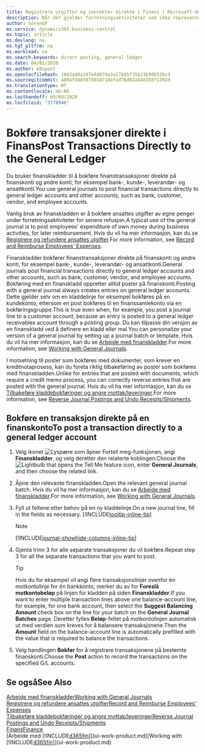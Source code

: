 ```yaml
---
title: Registrere utgifter og inntekter direkte i Finans | Microsoft-dokumentasjon
description: Når det gjelder forretningsaktiviteter som ikke representeres av et dokument i Financials, for eksempel mindre utgifter eller innbetalinger, kan du opprette de relaterte transaksjonene ved å bokføre kladdelinjer på Finanskladd-siden.
author: SorenGP
ms.service: dynamics365-business-central
ms.topic: article
ms.devlang: na
ms.tgt_pltfrm: na
ms.workload: na
ms.search.keywords: direct posting, general ledger
ms.date: 04/01/2020
ms.author: edupont
ms.openlocfilehash: 1603ad8a107e4d879a3a17605f35b23b9db526cd
ms.sourcegitcommit: a80afd4e5075018716efad76d82a54e158f1392d
ms.translationtype: HT
ms.contentlocale: nb-NO
ms.lasthandoff: 09/09/2020
ms.locfileid: "3778946"
---
```

# <a name="post-transactions-directly-to-the-general-ledger"></a><span data-ttu-id="9d0b3-103">Bokføre transaksjoner direkte i Finans</span><span class="sxs-lookup"><span data-stu-id="9d0b3-103">Post Transactions Directly to the General Ledger</span></span>

<span data-ttu-id="9d0b3-104">Du bruker finanskladder til å bokføre finanstransaksjoner direkte på finanskonti og andre konti, for eksempel bank-, kunde-, leverandør- og ansattkonti.</span><span class="sxs-lookup"><span data-stu-id="9d0b3-104">You use general journals to post financial transactions directly to general ledger accounts and other accounts, such as bank, customer, vendor, and employee accounts.</span></span>  

<span data-ttu-id="9d0b3-105">Vanlig bruk av finanskladden er å bokføre ansattes utgifter av egne penger under forretningsaktiviteter for senere refusjon.</span><span class="sxs-lookup"><span data-stu-id="9d0b3-105">A typical use of the general journal is to post employees' expenditure of own money during business activities, for later reimbursement.</span></span> <span data-ttu-id="9d0b3-106">Hvis du vil ha mer informasjon, kan du se [Registrere og refundere ansattes utgifter](finance-how-record-reimburse-employee-expenses.md).</span><span class="sxs-lookup"><span data-stu-id="9d0b3-106">For more information, see [Record and Reimburse Employees' Expenses](finance-how-record-reimburse-employee-expenses.md).</span></span>

<span data-ttu-id="9d0b3-107">Finanskladder bokfører finanstransaksjoner direkte på finanskonti og andre konti, for eksempel bank-, kunde-, leverandør- og ansattkonti.</span><span class="sxs-lookup"><span data-stu-id="9d0b3-107">General journals post financial transactions directly to general ledger accounts and other accounts, such as bank, customer, vendor, and employee accounts.</span></span> <span data-ttu-id="9d0b3-108">Bokføring med en finanskladd oppretter alltid poster på finanskonti.</span><span class="sxs-lookup"><span data-stu-id="9d0b3-108">Posting with a general journal always creates entries on general ledger accounts.</span></span> <span data-ttu-id="9d0b3-109">Dette gjelder selv om en kladdelinje for eksempel bokføres på en kundekonto, ettersom en post bokføres til en finanssamlekonto via en bokføringsgruppe.</span><span class="sxs-lookup"><span data-stu-id="9d0b3-109">This is true even when, for example, you post a journal line to a customer account, because an entry is posted to a general ledger receivables account through a posting group.</span></span> <span data-ttu-id="9d0b3-110">Du kan tilpasse din versjon av en finanskladd ved å definere en kladd eller mal.</span><span class="sxs-lookup"><span data-stu-id="9d0b3-110">You can personalize your version of a general journal by setting up a journal batch or template.</span></span> <span data-ttu-id="9d0b3-111">Hvis du vil ha mer informasjon, kan du se [Arbeide med finanskladder](ui-work-general-journals.md).</span><span class="sxs-lookup"><span data-stu-id="9d0b3-111">For more information, see [Working with General Journals](ui-work-general-journals.md).</span></span>

<span data-ttu-id="9d0b3-112">I motsetning til poster som bokføres med dokumenter, som krever en kreditnotaprosess, kan du foreta riktig tilbakeføring av poster som bokføres med finanskladden.</span><span class="sxs-lookup"><span data-stu-id="9d0b3-112">Unlike for entries that are posted with documents, which require a credit memo process, you can correctly reverse entries that are posted with the general journal.</span></span> <span data-ttu-id="9d0b3-113">Hvis du vil ha mer informasjon, kan du se [Tilbakeføre kladdebokføringer og angre mottak/leveringer](finance-how-reverse-journal-posting.md).</span><span class="sxs-lookup"><span data-stu-id="9d0b3-113">For more information, see [Reverse Journal Postings and Undo Receipts/Shipments](finance-how-reverse-journal-posting.md).</span></span>

## <a name="to-post-a-transaction-directly-to-a-general-ledger-account"></a><span data-ttu-id="9d0b3-114">Bokføre en transaksjon direkte på en finanskonto</span><span class="sxs-lookup"><span data-stu-id="9d0b3-114">To post a transaction directly to a general ledger account</span></span>

1. <span data-ttu-id="9d0b3-115">Velg ikonet ![Lyspære som åpner Fortell meg-funksjonen](media/ui-search/search_small.png "Fortell hva du vil gjøre"), angi **Finanskladder**, og velg deretter den relaterte koblingen.</span><span class="sxs-lookup"><span data-stu-id="9d0b3-115">Choose the ![Lightbulb that opens the Tell Me feature](media/ui-search/search_small.png "Tell me what you want to do") icon, enter **General Journals**, and then choose the related link.</span></span>
2. <span data-ttu-id="9d0b3-116">Åpne den relevante finanskladden.</span><span class="sxs-lookup"><span data-stu-id="9d0b3-116">Open the relevant general journal batch.</span></span> <span data-ttu-id="9d0b3-117">Hvis du vil ha mer informasjon, kan du se [Arbeide med finanskladder](ui-work-general-journals.md).</span><span class="sxs-lookup"><span data-stu-id="9d0b3-117">For more information, see [Working with General Journals](ui-work-general-journals.md).</span></span>
3. <span data-ttu-id="9d0b3-118">Fyll ut feltene etter behov på en ny kladdelinje.</span><span class="sxs-lookup"><span data-stu-id="9d0b3-118">On a new journal line, fill in the fields as necessary.</span></span> [!INCLUDE[tooltip-inline-tip](includes/tooltip-inline-tip_md.md)]    

    > [!NOTE]
    > [!INCLUDE[journal-showhide-columns-inline-tip](includes/journal-showhide-columns-inline-tip.md)]
4. <span data-ttu-id="9d0b3-119">Gjenta trinn 3 for alle separate transaksjoner du vil bokføre.</span><span class="sxs-lookup"><span data-stu-id="9d0b3-119">Repeat step 3 for all the separate transactions that you want to post.</span></span>

    > [!TIP]  
    > <span data-ttu-id="9d0b3-120">Hvis du for eksempel vil angi flere transaksjonslinjer ovenfor én motkontolinje for én bankkonto, merker du av for **Foreslå motkontobeløp** på linjen for kladden på siden **Finanskladder**.</span><span class="sxs-lookup"><span data-stu-id="9d0b3-120">If you want to enter multiple transaction lines above one balance-account line, for example, for one bank account, then select the **Suggest Balancing Amount** check box on the line for your batch on the **General Journal Batches** page.</span></span> <span data-ttu-id="9d0b3-121">Deretter fylles **Beløp**-feltet på motkontolinjen automatisk ut med verdien som kreves for å balansere transaksjonene.</span><span class="sxs-lookup"><span data-stu-id="9d0b3-121">Then the **Amount** field on the balance-account line is automatically prefilled with the value that is required to balance the transactions.</span></span>
5. <span data-ttu-id="9d0b3-122">Velg handlingen **Bokfør** for å registrere transaksjonene på bestemte finanskonti.</span><span class="sxs-lookup"><span data-stu-id="9d0b3-122">Choose the **Post** action to record the transactions on the specified G/L accounts.</span></span>

## <a name="see-also"></a><span data-ttu-id="9d0b3-123">Se også</span><span class="sxs-lookup"><span data-stu-id="9d0b3-123">See Also</span></span>

[<span data-ttu-id="9d0b3-124">Arbeide med finanskladder</span><span class="sxs-lookup"><span data-stu-id="9d0b3-124">Working with General Journals</span></span>](ui-work-general-journals.md)  
[<span data-ttu-id="9d0b3-125">Registrere og refundere ansattes utgifter</span><span class="sxs-lookup"><span data-stu-id="9d0b3-125">Record and Reimburse Employees' Expenses</span></span>](finance-how-record-reimburse-employee-expenses.md)  
[<span data-ttu-id="9d0b3-126">Tilbakeføre kladdebokføringer og angre mottak/leveringer</span><span class="sxs-lookup"><span data-stu-id="9d0b3-126">Reverse Journal Postings and Undo Receipts/Shipments</span></span>](finance-how-reverse-journal-posting.md)  
[<span data-ttu-id="9d0b3-127">Finans</span><span class="sxs-lookup"><span data-stu-id="9d0b3-127">Finance</span></span>](finance.md)  
<span data-ttu-id="9d0b3-128">[Arbeide med [!INCLUDE[d365fin](includes/d365fin_md.md)]](ui-work-product.md)</span><span class="sxs-lookup"><span data-stu-id="9d0b3-128">[Working with [!INCLUDE[d365fin](includes/d365fin_md.md)]](ui-work-product.md)</span></span>  
